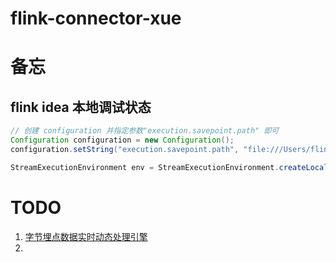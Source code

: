 # flink-connector-xue

# 备忘

## flink idea 本地调试状态
```java
// 创建 configuration 并指定参数"execution.savepoint.path" 即可
Configuration configuration = new Configuration();
configuration.setString("execution.savepoint.path", "file:///Users/flink/checkpoints/ce2e1969c5088bf27daf35d4907659fd/chk-5");

StreamExecutionEnvironment env = StreamExecutionEnvironment.createLocalEnvironmentWithWebUI(configuration);
```


# TODO
1. [字节埋点数据实时动态处理引擎](https://mp.weixin.qq.com/s?__biz=MzkxNjA1MzM5OQ==&mid=2247488435&idx=1&sn=5d89a0d24603c08af4be342462409230&chksm=c1549f4bf623165d977426d13a0bdbe821ec8738744d2274613a7ad92dec0256d090aea4b815&scene=21#wechat_redirect)
2. 